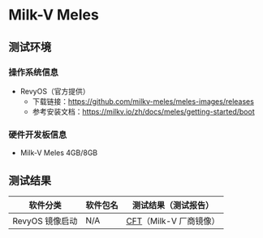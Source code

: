 # Milk-V Meles

## 测试环境

### 操作系统信息

- RevyOS（官方提供）
    - 下载链接：https://github.com/milkv-meles/meles-images/releases
    - 参考安装文档：https://milkv.io/zh/docs/meles/getting-started/boot

### 硬件开发板信息

- Milk-V Meles 4GB/8GB

## 测试结果

| 软件分类        | 软件包名 | 测试结果（测试报告）             |
|-------------|----------|----------------------------|
| RevyOS 镜像启动 | N/A      | [CFT][RevyOS]（Milk-V 厂商镜像） |

[RevyOS]: ./RevyOS/README_zh.md
